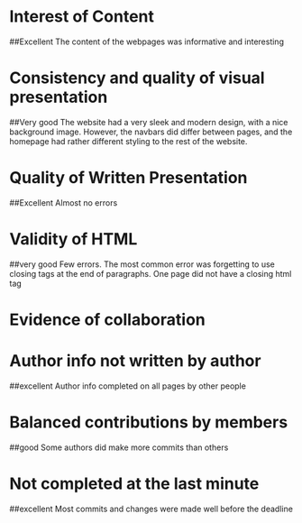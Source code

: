 Interest of Content
===================
##Excellent
The content of the webpages was informative and interesting

Consistency and quality of visual presentation
==============================================
##Very good
The website had a very sleek and modern design, with a nice background image. However, the navbars did differ between pages, and the homepage had rather different styling to the rest of the website.

Quality of Written Presentation
===============================
##Excellent
Almost no errors

Validity of HTML
================
##very good
Few errors. The most common error was forgetting to use closing tags at the end of paragraphs. One page did not have a closing html tag

Evidence of collaboration
=========================

Author info not written by author
=================================
##excellent
Author info completed on all pages by other people

Balanced contributions by members
=================================
##good
Some authors did make more commits than others

Not completed at the last minute
================================
##excellent
Most commits and changes were made well before the deadline
